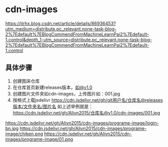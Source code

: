 # cdn-images
https://itrhx.blog.csdn.net/article/details/86936453?utm_medium=distribute.pc_relevant.none-task-blog-2%7Edefault%7EBlogCommendFromMachineLearnPai2%7Edefault-1.control&depth_1-utm_source=distribute.pc_relevant.none-task-blog-2%7Edefault%7EBlogCommendFromMachineLearnPai2%7Edefault-1.control

## 具体步骤
1. 创建图床仓库
2. 在仓库首页新建releases版本，如@v1.0
3. 创建图片文件夹如cdn-images，上传图片如：001.jpg
4. 按格式上载jsdelivr
https://cdn.jsdelivr.net/gh/git用户名/仓库名@releases版本/文件夹名/图片名
如上述举例就是：
https://cdn.jsdelivr.net/gh/Alivn2015/仓库名@v1.0/cdn-images/001.jpg

https://cdn.jsdelivr.net/gh/Alivn2015/cdn-images/programe-image/login-bn.jpg
https://cdn.jsdelivr.net/gh/Alivn2015/cdn-images/programe-image/chiken.png
https://cdn.jsdelivr.net/gh/Alivn2015/cdn-images/programe-image/01.png